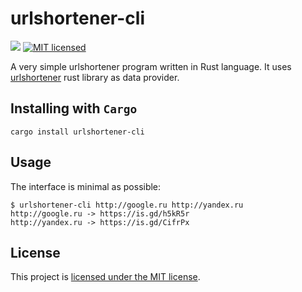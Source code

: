 # urlshortener-cli
[![](https://meritbadge.herokuapp.com/urlshortener-cli)](https://crates.io/crates/urlshortener-cli)
[![MIT licensed](https://img.shields.io/badge/license-MIT-blue.svg)](./LICENSE)


A very simple urlshortener program written in Rust language. It uses [urlshortener](https://github.com/vityafx/urlshortener-rs) rust library as data provider.


## Installing with `Cargo`

```
cargo install urlshortener-cli
```

## Usage
The interface is minimal as possible:

```
$ urlshortener-cli http://google.ru http://yandex.ru
http://google.ru -> https://is.gd/h5kR5r
http://yandex.ru -> https://is.gd/CifrPx
```


## License

This project is [licensed under the MIT license](./LICENSE).

